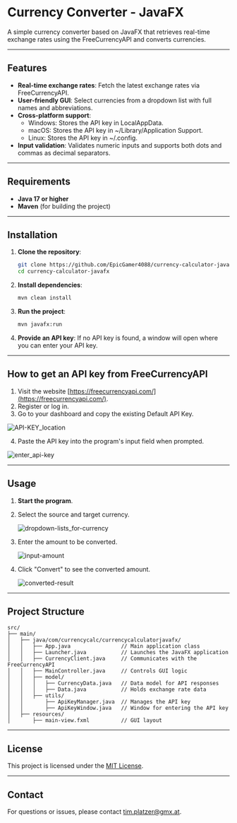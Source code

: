 # Currency Converter - JavaFX

A simple currency converter based on JavaFX that retrieves real-time exchange rates using the FreeCurrencyAPI and converts currencies.

---

## Features

- **Real-time exchange rates**: Fetch the latest exchange rates via FreeCurrencyAPI.
- **User-friendly GUI**: Select currencies from a dropdown list with full names and abbreviations.
- **Cross-platform support**:
  - Windows: Stores the API key in LocalAppData.
  - macOS: Stores the API key in ~/Library/Application Support.
  - Linux: Stores the API key in ~/.config.
- **Input validation**: Validates numeric inputs and supports both dots and commas as decimal separators.

---

## Requirements

- **Java 17 or higher**
- **Maven** (for building the project)

---

## Installation

1. **Clone the repository**:

   ```bash
   git clone https://github.com/EpicGamer4088/currency-calculator-javafx.git
   cd currency-calculator-javafx
   ```

2. **Install dependencies**:

   ```bash
   mvn clean install
   ```

3. **Run the project**:

   ```bash
   mvn javafx:run
   ```

4. **Provide an API key**:
   If no API key is found, a window will open where you can enter your API key.

---

## How to get an API key from FreeCurrencyAPI

1. Visit the website [https://freecurrencyapi.com/](https://freecurrencyapi.com/).
2. Register or log in.
3. Go to your dashboard and copy the existing Default API Key.

  ![API-KEY_location](https://github.com/user-attachments/assets/96eb89ba-1529-43b7-bec7-447d052b63a5)

4. Paste the API key into the program's input field when prompted.

  ![enter_api-key](https://github.com/user-attachments/assets/cba59c8c-7f96-45a2-af86-0f5294d62948)

---

## Usage

1. **Start the program**.
2. Select the source and target currency.
   
   ![dropdown-lists_for-currency](https://github.com/user-attachments/assets/de8364d1-074b-4599-9d0b-55cbb624ff72)


3. Enter the amount to be converted.
   
   ![input-amount](https://github.com/user-attachments/assets/875cc45e-23f1-4070-821c-84183965f0e9)


4. Click "Convert" to see the converted amount.
   
   ![converted-result](https://github.com/user-attachments/assets/f8b6d04f-18bd-4277-b22c-fb481e9abe3f)

---

## Project Structure

```plaintext
src/
├── main/
│   ├── java/com/currencycalc/currencycalculatorjavafx/
│   │   ├── App.java                // Main application class
│   │   ├── Launcher.java           // Launches the JavaFX application
│   │   ├── CurrencyClient.java     // Communicates with the FreeCurrencyAPI
│   │   ├── MainController.java     // Controls GUI logic
│   │   ├── model/
│   │   │   ├── CurrencyData.java   // Data model for API responses
│   │   │   ├── Data.java           // Holds exchange rate data
│   │   ├── utils/
│   │       ├── ApiKeyManager.java  // Manages the API key
│   │       ├── ApiKeyWindow.java   // Window for entering the API key
│   ├── resources/
│       ├── main-view.fxml          // GUI layout
```

---

## License

This project is licensed under the [MIT License](LICENSE).

---

## Contact

For questions or issues, please contact [tim.platzer@gmx.at](mailto:tim.platzer@gmx.at).

